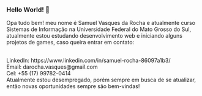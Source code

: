### Hello World! 👋


Opa tudo bem! meu nome é Samuel Vasques da Rocha e atualmente curso Sistemas de Informação na Universidade Federal do Mato Grosso do Sul, atualmente estou estudando desenvolvimento web e iniciando alguns projetos de games, caso queira entrar em contato:

<br>
LinkedIn: https://www.linkedin.com/in/samuel-rocha-86097a1b3/
<br>
Email: darocha.vasques@gmail.com
<br>
Cel: +55 (17) 99782-0414
<br>
Atualmente estou desempregado, porém sempre em busca de se atualizar, então novas oportunidades sempre são bem-vindas!
